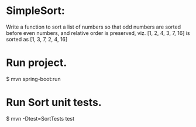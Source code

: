 # SimpleSort:

 Write a function to sort a list of numbers so that 
 odd numbers are sorted before even numbers, and 
 relative order is preserved, viz. [1, 2, 4, 3, 7, 16] is sorted as [1, 3, 7, 2, 4, 16]

# Run project.
$ mvn spring-boot:run

# Run Sort unit tests.
$ mvn -Dtest=SortTests test
